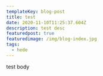 ```yaml
---
templateKey: blog-post
title: test
date: 2020-11-10T11:25:37.604Z
description: test desc
featuredpost: true
featuredimage: /img/blog-index.jpg
tags:
  - hede
---
```

test body